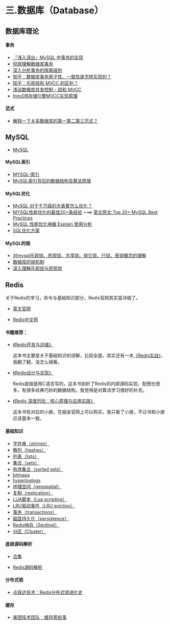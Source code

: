 # 三.数据库（Database）

## 数据库理论

#### 事务

+ [『浅入深出』MySQL 中事务的实现](https://draveness.me/mysql-transaction)
+ [彻底理解数据库事务](http://www.hollischuang.com/archives/898)
+ [深入分析事务的隔离级别](http://www.hollischuang.com/archives/943)
+ [知乎：数据库事务原子性、一致性是怎样实现的？](https://www.zhihu.com/question/30272728)
+ [知乎：乐观锁和 MVCC 的区别？](https://www.zhihu.com/question/27876575)
+ [浅谈数据库并发控制 - 锁和 MVCC](https://draveness.me/database-concurrency-control)
+ [InnoDB存储引擎MVCC实现原理](https://liuzhengyang.github.io/2017/04/18/innodb-mvcc/)

#### 范式

+ [解释一下关系数据库的第一第二第三范式？](https://www.zhihu.com/question/24696366/answer/29189700)



## MySQL

+ [MySQL](https://github.com/CyC2018/Interview-Notebook/blob/master/notes/MySQL.md)

#### MySQL索引

+ [MYSQL-索引](https://segmentfault.com/a/1190000003072424)
+ [MySQL索引背后的数据结构及算法原理](http://blog.codinglabs.org/articles/theory-of-mysql-index.html) 

#### MySQL优化

+ [MySQL 对于千万级的大表要怎么优化？](https://www.zhihu.com/question/19719997)
+ [MYSQL性能优化的最佳20+条经验](https://coolshell.cn/articles/1846.html)    ===>  [英文原文:Top 20+ MySQL Best Practices](https://code.tutsplus.com/tutorials/top-20-mysql-best-practices--net-7855)
+ [MySQL 性能优化神器 Explain 使用分析](https://segmentfault.com/a/1190000008131735)
+ [SQL优化方案](https://mp.weixin.qq.com/s/DBeVzJyR9_PXnoAIfJiHfg)

#### MySQL的锁

+ [对mysql乐观锁、悲观锁、共享锁、排它锁、行锁、表锁概念的理解](https://blog.csdn.net/puhaiyang/article/details/72284702)
+ [数据库的锁机制](http://www.hollischuang.com/archives/909)
+ [深入理解乐观锁与悲观锁](http://www.hollischuang.com/archives/934)



## Redis

关于Redis的学习，命令与基础知识部分，Redis官网其实蛮详细了。

+ [英文官网](https://redis.io/)

+ [Redis中文网](http://www.redis.cn/)

#### 书籍推荐：

+ [《Redis开发与运维》](https://book.douban.com/subject/26971561/)

    这本书主要是关于基础知识的讲解，比较全面，其实还有一本[《Redis实战》](https://book.douban.com/subject/26612779/)，我翻了翻，没怎么细看。

+ [《Redis设计与实现》](https://book.douban.com/subject/25900156/)

    Redis底层是用C语言写的，这本书剖析了Redis的内部源码实现，配图也很多，有很多经典巧妙的数据结构，我觉得是对算法学习很好的补充。

+ [《Redis 深度历险：核心原理与应用实践》](https://book.douban.com/subject/30386804/)

    这本书有对应的小册，在掘金官网上可以购买，我只看了小册，不过书和小册应该基本一致。

#### 基础知识

+  [字符串（strings）](http://www.redis.cn/topics/data-types-intro.html#strings)
+  [散列（hashes）](http://www.redis.cn/topics/data-types-intro.html#hashes)
+  [列表（lists）](http://www.redis.cn/topics/data-types-intro.html#lists)
+  [集合（sets）](http://www.redis.cn/topics/data-types-intro.html#sets)
+  [有序集合（sorted sets）](http://www.redis.cn/topics/data-types-intro.html#sorted-sets) 
+  [bitmaps](http://www.redis.cn/topics/data-types-intro.html#bitmaps)
+  [hyperloglogs](http://www.redis.cn/topics/data-types-intro.html#hyperloglogs) 
+  [地理空间（geospatial）](http://www.redis.cn/commands/geoadd.html) 
+  [复制（replication）](http://www.redis.cn/topics/replication.html)
+ [LUA脚本（Lua scripting）](http://www.redis.cn/commands/eval.html)
+ [LRU驱动事件（LRU eviction）](http://www.redis.cn/topics/lru-cache.html)
+ [事务（transactions）](http://www.redis.cn/topics/transactions.html) 
+ [磁盘持久化（persistence）](http://www.redis.cn/topics/persistence.html)
+ [Redis哨兵（Sentinel）](http://www.redis.cn/topics/sentinel.html)
+ [分区（Cluster）](http://www.redis.cn/topics/cluster-tutorial.html)

#### 底层源码解析

+ [合集](http://wiki.jikexueyuan.com/project/redis/)

+ [Redis源码解析](https://redissrc.readthedocs.io/en/latest/index.html)

#### 分布式锁

+ [点我达技术：Redis分布式锁进化史](http://tech.dianwoda.com/2018/04/11/redisfen-bu-shi-suo-jin-hua-shi/)

#### 缓存

+ [美团技术团队：缓存那些事](https://tech.meituan.com/cache_about.html)

